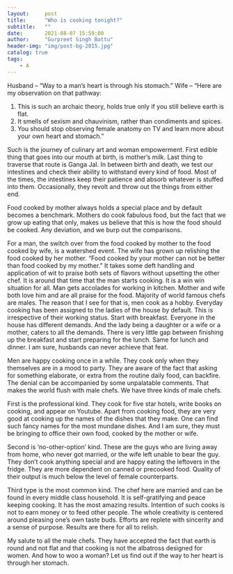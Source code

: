 ```yaml
---
layout:     post
title:      "Who is cooking tonight?"
subtitle:   ""
date:       2021-08-07 15:59:00
author:     "Gurpreet Singh Battu"
header-img: "img/post-bg-2015.jpg"
catalog: true
tags:
    - A
---
```


Husband – “Way to a man’s heart is through his stomach.”
Wife – “Here are my observation on that pathway:
1. This is such an archaic theory, holds true only if you still believe earth is flat.
2. It smells of sexism and chauvinism, rather than condiments and spices.
3. You should stop observing female anatomy on TV and learn more about your own heart and stomach.”

Such is the journey of culinary art and woman empowerment.
First edible thing that goes into our mouth at birth, is mother’s milk. Last thing to traverse that route is Ganga Jal. In between birth and death, we test our intestines and check their ability to withstand every kind of food. Most of the times, the intestines keep their patience and absorb whatever is stuffed into them. Occasionally, they revolt and throw out the things from either end.

Food cooked by mother always holds a special place and by default becomes a benchmark. Mothers do cook fabulous food, but the fact that we grow up eating that only, makes us believe that this is how the food should be cooked. Any deviation, and we burp out the comparisons.

For a man, the switch over from the food cooked by mother to the food cooked by wife, is a watershed event. The wife has grown up relishing the food cooked by her mother. “Food cooked by your mother can not be better than food cooked by my mother.” It takes some deft handling and application of wit to praise both sets of flavors without upsetting the other chef.
It is around that time that the man starts cooking.
It is a win win situation for all. Man gets accolades for working in kitchen. Mother and wife both love him and are all praise for the food.
Majority of world famous chefs are males. The reason that I see for that is, men cook as a hobby. Everyday cooking has been assigned to the ladies of the house by default. This is irrespective of their working status. Start with breakfast. Everyone in the house has different demands. And the lady being a daughter or a wife or a mother, caters to all the demands. There is very little gap between finishing up the breakfast and start preparing for the lunch. Same for lunch and dinner. I am sure, husbands can never achieve that feat.

Men are happy cooking once in a while. They cook only when they themselves are in a mood to party. They are aware of the fact that asking for something elaborate, or extra from the routine daily food, can backfire. The denial can be accompanied by some unpalatable comments.
That makes the world flush with male chefs. We have three kinds of male chefs.

First is the professional kind. They cook for five star hotels, write books on cooking, and appear on Youtube. Apart from cooking food, they are very good at cooking up the names of the dishes that they make. One can find such fancy names for the most mundane dishes. And I am sure, they must be bringing to office their own food, cooked by the mother or wife.

Second is ‘no-other-option’ kind. These are the guys who are living away from home, who never got married, or the wife left unable to bear the guy. They don’t cook anything special and are happy eating the leftovers in the fridge. They are more dependent on canned or precooked food. Quality of their output is much below the level of female counterparts.

Third type is the most common kind. The chef here are married and can be found in every middle class household. It is self-gratifying and peace keeping cooking. It has the most amazing results. Intention of such cooks is not to earn money or to feed other people. The whole creativity is centered around pleasing one’s own taste buds. Efforts are replete with sincerity and a sense of purpose. Results are there for all to relish.

My salute to all the male chefs. They have accepted the fact that earth is round and not flat and that cooking is not the albatross designed for women.
And how to woo a woman? Let us find out if the way to her heart is through her stomach.


